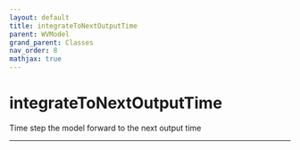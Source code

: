 ```yaml
---
layout: default
title: integrateToNextOutputTime
parent: WVModel
grand_parent: Classes
nav_order: 8
mathjax: true
---
```


#  integrateToNextOutputTime

Time step the model forward to the next output time


---

